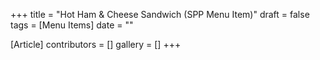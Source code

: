 +++
title = "Hot Ham & Cheese Sandwich (SPP Menu Item)"
draft = false
tags = [Menu Items]
date = ""

[Article]
contributors = []
gallery = []
+++